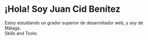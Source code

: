 # ¡Hola! Soy Juan Cid Benítez 
Estoy estudiando un grador superior de desarrollador web, y soy de Málaga.<br>
Skills and Tools:
